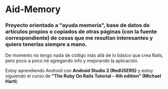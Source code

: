 # __Aid-Memory__
### Proyecto orientado a "ayuda memoria", base de datos de artículos propios o copiados de otras páginas (con la fuente correspondiente) de cosas que me resultan interesantes y quiero tenerlas siempre a mano.

De momento no tengo nada de código más allá de lo básico que crea Rails, pero poco a poco iré agregando info y mejorando la aplicación.

Estoy aprendiendo Android con __Android Studio 2 (RedUSERS)__ y estoy siguiendo el curso de __"The Ruby On Rails Tutorial - 4th edition" (Michael Hartl__)
